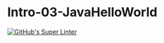 # Intro-03-JavaHelloWorld
[![GitHub's Super Linter](https://github.com/<nictheriscer>/<Intro-03-JavaHelloWorld>/workflows/GitHub's%20Super%20Linter/badge.svg)](https://github.com/<nictheriscer>/<Intro-03-JavaHelloWorld>/actions)
